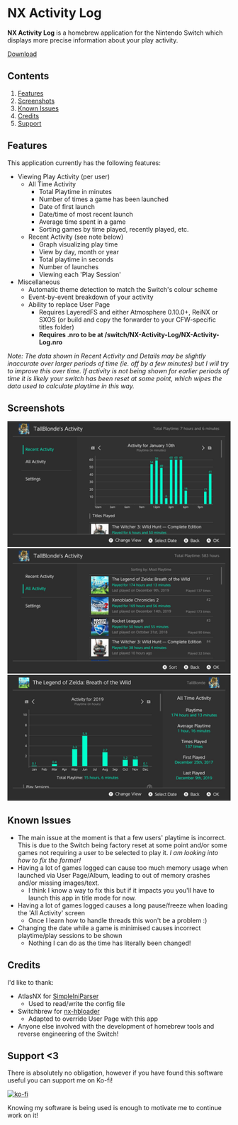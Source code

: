 # NX Activity Log

**NX Activity Log** is a homebrew application for the Nintendo Switch which displays more precise information about your play activity.

[Download](https://github.com/tallbl0nde/NX-Activity-Log/releases)

## Contents

1. [Features](#features)
2. [Screenshots](#screenshots)
3. [Known Issues](#known-issues)
4. [Credits](#credits)
5. [Support](#support-3)

## Features

This application currently has the following features:

* Viewing Play Activity (per user)
  * All Time Activity
    * Total Playtime in minutes
    * Number of times a game has been launched
    * Date of first launch
    * Date/time of most recent launch
    * Average time spent in a game
    * Sorting games by time played, recently played, etc.
  * Recent Activity (see note below)
    * Graph visualizing play time
    * View by day, month or year
    * Total playtime in seconds
    * Number of launches
    * Viewing each 'Play Session'
* Miscellaneous
  * Automatic theme detection to match the Switch's colour scheme
  * Event-by-event breakdown of your activity
  * Ability to replace User Page
    * Requires LayeredFS and either Atmosphere 0.10.0+, ReiNX or SXOS (or build and copy the forwarder to your CFW-specific titles folder)
    * **Requires .nro to be at /switch/NX-Activity-Log/NX-Activity-Log.nro**

_Note: The data shown in Recent Activity and Details may be slightly inaccurate over larger periods of time (ie. off by a few minutes) but I will try to improve this over time. If activity is not being shown for earlier periods of time it is likely your switch has been reset at some point, which wipes the data used to calculate playtime in this way._

## Screenshots

![Recent View](/img/sc_recent.jpg)
![All Activity View](/img/sc_activity.jpg)
![Detailed View](/img/sc_detailed.jpg)

## Known Issues

* The main issue at the moment is that a few users' playtime is incorrect. This is due to the Switch being factory reset at some point and/or some games not requiring a user to be selected to play it. _I am looking into how to fix the former!_
* Having a lot of games logged can cause too much memory usage when launched via User Page/Album, leading to out of memory crashes and/or missing images/text.
  * I think I know a way to fix this but if it impacts you you'll have to launch this app in title mode for now.
* Having a lot of games logged causes a long pause/freeze when loading the 'All Activity' screen
  * Once I learn how to handle threads this won't be a problem :)
* Changing the date while a game is minimised causes incorrect playtime/play sessions to be shown
  * Nothing I can do as the time has literally been changed!

## Credits

I'd like to thank:

* AtlasNX for [SimpleIniParser](https://github.com/AtlasNX/SimpleIniParser)
  * Used to read/write the config file
* Switchbrew for [nx-hbloader](https://github.com/switchbrew/nx-hbloader)
  * Adapted to override User Page with this app
* Anyone else involved with the development of homebrew tools and reverse engineering of the Switch!

## Support <3

There is absolutely no obligation, however if you have found this software useful you can support me on Ko-fi!

[![ko-fi](https://www.ko-fi.com/img/githubbutton_sm.svg)](https://ko-fi.com/J3J718RRQ)

Knowing my software is being used is enough to motivate me to continue work on it!
